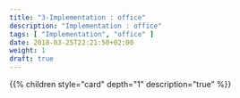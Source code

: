 ```yaml
---
title: "3-Implementation : office"
description: "Implementation : office"
tags: [ "Implementation", "office" ]
date: 2018-03-25T22:21:50+02:00
weight: 1
draft: true
---
```

{{% children style="card" depth="1"  description="true" %}}
